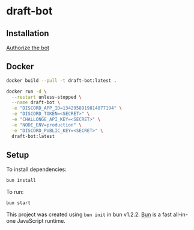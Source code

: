 # draft-bot

## Installation

[Authorize the bot](https://discord.com/oauth2/authorize?client_id=1342958919814877194)

## Docker

```bash
docker build --pull -t draft-bot:latest .
```

```bash
docker run -d \
  --restart unless-stopped \
  --name draft-bot \
  -e "DISCORD_APP_ID=1342958919814877194" \
  -e "DISCORD_TOKEN=<SECRET>" \
  -e "CHALLONGE_API_KEY=<SECRET>" \
  -e "NODE_ENV=production" \
  -e "DISCORD_PUBLIC_KEY=<SECRET>" \
  draft-bot:latest
```

## Setup

To install dependencies:

```bash
bun install
```

To run:

```bash
bun start
```

This project was created using `bun init` in bun v1.2.2. [Bun](https://bun.sh) is a fast all-in-one JavaScript runtime.
